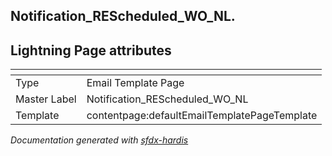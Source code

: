 ## Notification_REScheduled_WO_NL.

## Lightning Page attributes

|<!-- -->|<!-- -->|
|:---|:---|
|Type| Email Template Page|
|Master Label|Notification_REScheduled_WO_NL|
|Template|contentpage:defaultEmailTemplatePageTemplate|




<!-- Page description -->


_Documentation generated with [sfdx-hardis](https://sfdx-hardis.cloudity.com)_

